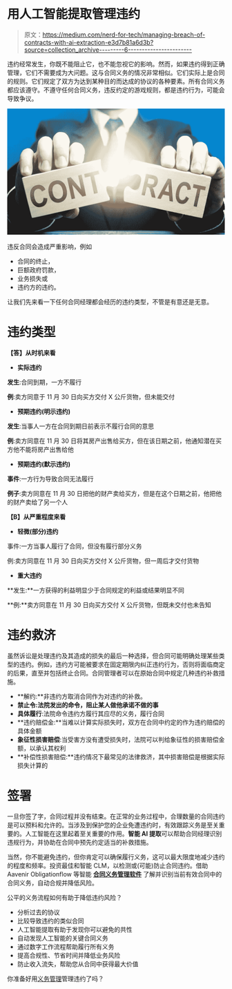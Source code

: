 # 用人工智能提取管理违约

> 原文：<https://medium.com/nerd-for-tech/managing-breach-of-contracts-with-ai-extraction-e3d7b81a6d3b?source=collection_archive---------6----------------------->

违约经常发生，你既不能阻止它，也不能忽视它的影响。然而，如果违约得到正确管理，它们不需要成为大问题。这与合同义务的情况非常相似。它们实际上是合同的规则。它们规定了双方为达到某种目的而达成的协议的各种要素。所有合同义务都应该遵守。不遵守任何合同义务，违反约定的游戏规则，都是违约行为，可能会导致争议。

![](img/d57d997060a0de3dee6fd39ff3987dda.png)

违反合同会造成严重影响，例如

*   合同的终止，
*   巨额政府罚款，
*   业务损失或
*   违约方的违约。

让我们先来看一下任何合同经理都会经历的违约类型，不管是有意还是无意。

# **违约类型**

**【答】从时机来看**

*   **实际违约**

**发生**:合同到期，一方不履行

**例**:卖方同意于 11 月 30 日向买方交付 X 公斤货物，但未能交付

*   **预期违约(明示违约)**

**发生**:当事人一方在合同到期日前表示不履行合同的意思

**例**:卖方同意在 11 月 30 日将其房产出售给买方，但在该日期之前，他通知潜在买方他不能将房产出售给他

*   **预期违约(默示违约)**

**事件**:一方行为导致合同无法履行

**例子**:卖方同意在 11 月 30 日把他的财产卖给买方，但是在这个日期之前，他把他的财产卖给了另一个人

**【B】从严重程度来看**

*   **轻微(部分)违约**

事件:一方当事人履行了合同，但没有履行部分义务

例:卖方同意在 11 月 30 日向买方交付 X 公斤货物，但一周后才交付货物

*   **重大违约**

**发生:**一方获得的利益明显少于合同规定的利益或结果明显不同

**例:**卖方同意在 11 月 30 日向买方交付 X 公斤货物，但既未交付也未告知

# **违约救济**

虽然诉讼是处理违约及其造成的损失的最后一种选择，但合同可能明确处理某些类型的违约。例如，违约方可能被要求在固定期限内纠正违约行为，否则将面临商定的后果，直至并包括终止合同。合同管理者可以在原始合同中规定几种违约补救措施。

*   **解约:**非违约方取消合同作为对违约的补救。
*   **禁止令:法院发出的命令，阻止某人做他承诺不做的事**
*   **具体履行**:法院命令违约方履行其应尽的义务，履行合同
*   **违约赔偿金:**当难以计算实际损失时，双方在合同中约定的作为违约赔偿的具体金额
*   **象征性损害赔偿**:当受害方没有遭受损失时，法院可以判给象征性的损害赔偿金额，以承认其权利
*   **补偿性损害赔偿:**违约情况下最常见的法律救济，其中损害赔偿是根据实际损失计算的

# **签署**

一旦你签了字，合同过程并没有结束。在正常的业务过程中，合理数量的合同违约是可以预料和允许的。当涉及到保护您的企业免遭违约时，有效跟踪义务是至关重要的。人工智能在这里起着至关重要的作用。**智能 AI 提取**可以帮助合同经理识别违规行为，并协助在合同中预先约定适当的补救措施。

当然，你不能避免违约，但你肯定可以确保履行义务，这可以最大限度地减少违约的程度和频率。投资最佳和智能 CLM，以检测或(可能)防止合同违约。借助 Aavenir Obligationflow 等智能 [**合同义务管理软件**](https://aavenir.com/contractual-obligations-fulfillment-compliance-monitoring-management-software/) 了解并识别当前有效合同中的合同义务，自动合规并降低风险。

公平的义务流程如何有助于降低违约风险？

*   分析过去的协议
*   比较导致违约的类似合同
*   人工智能提取有助于发现你可以避免的共性
*   自动发现人工智能的关键合同义务
*   通过数字工作流程帮助履行所有义务
*   提高合规性、节省时间并降低业务风险
*   防止收入流失，帮助您从合同中获得最大价值

你准备好用[义务管理](https://aavenir.com/resource/obligation-compliance-management-workflow-for-servicenow-datasheet/)管理违约了吗？